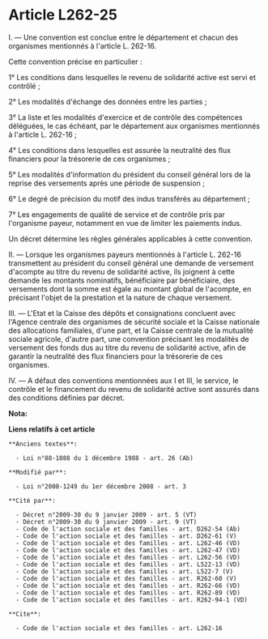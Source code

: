 # Article L262-25

I. ― Une convention est conclue entre le département et chacun des organismes mentionnés à l'article L. 262-16.

Cette convention précise en particulier : 

1° Les conditions dans lesquelles le revenu de solidarité active est servi et contrôlé ; 

2° Les modalités d'échange des données entre les parties ; 

3° La liste et les modalités d'exercice et de contrôle des compétences déléguées, le cas échéant, par le département aux
organismes mentionnés à l'article L. 262-16 ; 

4° Les conditions dans lesquelles est assurée la neutralité des flux financiers pour la trésorerie de ces organismes ; 

5° Les modalités d'information du président du conseil général lors de la reprise des versements après une période de
suspension ; 

6° Le degré de précision du motif des indus transférés au département ; 

7° Les engagements de qualité de service et de contrôle pris par l'organisme payeur, notamment en vue de limiter les
paiements indus. 

Un décret détermine les règles générales applicables à cette convention. 

II. ― Lorsque les organismes payeurs mentionnés à l'article L. 262-16 transmettent au président du conseil général une
demande de versement d'acompte au titre du revenu de solidarité active, ils joignent à cette demande les montants nominatifs,
bénéficiaire par bénéficiaire, des versements dont la somme est égale au montant global de l'acompte, en précisant l'objet de
la prestation et la nature de chaque versement. 

III. ― L'Etat et la Caisse des dépôts et consignations concluent avec l'Agence centrale des organismes de sécurité sociale et
la Caisse nationale des allocations familiales, d'une part, et la Caisse centrale de la mutualité sociale agricole, d'autre
part, une convention précisant les modalités de versement des fonds dus au titre du revenu de solidarité active, afin de
garantir la neutralité des flux financiers pour la trésorerie de ces organismes. 

IV. ― A défaut des conventions mentionnées aux I et III, le service, le contrôle et le financement du revenu de solidarité
active sont assurés dans des conditions définies par décret.

**Nota:**



**Liens relatifs à cet article**

	**Anciens textes**:

	  - Loi n°88-1088 du 1 décembre 1988 - art. 26 (Ab)

	**Modifié par**:

	  - Loi n°2008-1249 du 1er décembre 2008 - art. 3

	**Cité par**:

	  - Décret n°2009-30 du 9 janvier 2009 - art. 5 (VT)
	  - Décret n°2009-30 du 9 janvier 2009 - art. 9 (VT)
	  - Code de l'action sociale et des familles - art. D262-54 (Ab)
	  - Code de l'action sociale et des familles - art. D262-61 (V)
	  - Code de l'action sociale et des familles - art. L262-46 (VD)
	  - Code de l'action sociale et des familles - art. L262-47 (VD)
	  - Code de l'action sociale et des familles - art. L262-56 (VD)
	  - Code de l'action sociale et des familles - art. L522-13 (VD)
	  - Code de l'action sociale et des familles - art. L522-7 (V)
	  - Code de l'action sociale et des familles - art. R262-60 (V)
	  - Code de l'action sociale et des familles - art. R262-66 (VD)
	  - Code de l'action sociale et des familles - art. R262-89 (VD)
	  - Code de l'action sociale et des familles - art. R262-94-1 (VD)

	**Cite**:

	  - Code de l'action sociale et des familles - art. L262-16
